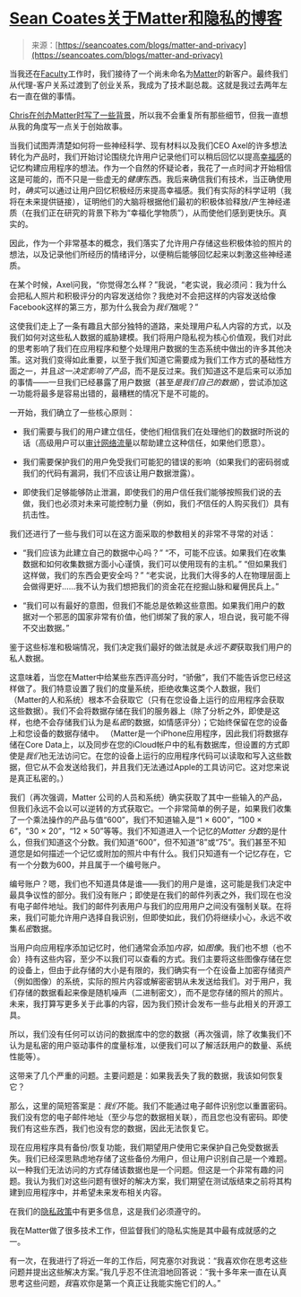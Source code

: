 <!--yml

category: 未分类

date: 2024-05-29 12:44:19

-->

# [Sean Coates关于Matter和隐私的博客](https://seancoates.com/blogs/matter-and-privacy)

> 来源：[https://seancoates.com/blogs/matter-and-privacy](https://seancoates.com/blogs/matter-and-privacy)

当我还在[Faculty](https://faculty.com/)工作时，我们接待了一个尚未命名为[Matter](https://matter.xyz/)的新客户。最终我们从代理-客户关系过渡到了创业关系，我成为了技术副总裁。这就是我过去两年左右一直在做的事情。

[Chris在创办Matter时写了一些背景](https://shiflett.org/blog/2023/introducing-matter)，所以我不会重复所有那些细节，但我一直想从我的角度写一点关于创始故事。

当我们试图弄清楚如何将一些神经科学、现有材料以及我们CEO Axel的许多想法转化为产品时，我们开始讨论围绕允许用户记录他们可以稍后回忆以提高[幸福感](https://pubmed.ncbi.nlm.nih.gov/29016167/)的记忆构建应用程序的想法。作为一个自然的怀疑论者，我花了一点时间才开始相信这是可能的，而不只是一些虚无的*健康*东西。我后来确信我们有技术，当正确使用时，*确实*可以通过让用户回忆积极经历来提高幸福感。我们有实际的科学证明（我将在未来提供链接），证明他们的大脑将根据他们最初的积极体验释放/产生神经递质（在我们正在研究的背景下称为“幸福化学物质”），从而使他们感到更快乐。真实的。

因此，作为一个非常基本的概念，我们落实了允许用户存储这些积极体验的照片的想法，以及记录他们所经历的情绪评分，以便稍后能够回忆起来以刺激这些神经递质。

在某个时候，Axel问我，“你觉得怎么样？”我说，“老实说，我必须问：我为什么会把私人照片和积极评分的内容发送给你？我绝对不会把这样的内容发送给像Facebook这样的第三方，那为什么我会为*我们*做呢？”

这使我们走上了一条有趣且大部分独特的道路，来处理用户私人内容的方式，以及我们如何对这些私人数据的威胁建模。我们将用户隐私视为核心价值观，我们对此的思考影响了我们在应用程序和整个处理用户数据的生态系统中做出的许多其他决策。这对我们变得如此重要，以至于我们知道它需要成为我们工作方式的基础性方面之一，并且*这一决定影响了产品*，而不是反过来。我们知道这不是后来可以添加的事情——一旦我们已经暴露了用户数据（甚至*是我们自己的数据*），尝试添加这一功能将最多是容易出错的，最糟糕的情况下是不可能的。

一开始，我们确立了一些核心原则：

+   我们需要与我们的用户建立信任，使他们相信我们在处理他们的数据时所说的话（高级用户可以[审计网络流量](https://seancoates.com/blogs/how-i-helped-fix-canadas-covid-alert-app)以帮助建立这种信任，如果他们愿意）。

+   我们需要保护我们的用户免受我们可能犯的错误的影响（如果我们的密码弱或我们的代码有漏洞，我们不应该让用户数据泄露）。

+   即使我们足够能够防止泄漏，即使我们的用户信任我们能够按照我们说的去做，我们也必须对未来可能控制力量（例如，我们*不*信任的人购买我们）具有抗击性。

我们还进行了一些与我们可以在这方面采取的参数相关的非常不寻常的对话：

+   “我们应该为此建立自己的数据中心吗？” “不，可能不应该。如果我们在收集数据和如何收集数据方面小心谨慎，我们可以使用现有的主机。” “但如果我们这样做，我们的东西会更安全吗？” “老实说，比我们大得多的人在物理层面上会做得更好……我不认为我们想把我们的资金花在挖掘山脉和雇佣民兵上。”

+   “我们可以有最好的意图，但我们不能总是依赖这些意图。如果我们用户的数据对一个邪恶的国家非常有价值，他们绑架了我的家人，坦白说，我可能不得不交出数据。”

鉴于这些标准和极端情况，我们决定我们最好的做法就是*永远不要*获取我们用户的私人数据。

这意味着，当您在Matter中给某些东西评高分时，“骄傲”，我们不能告诉您已经这样做了。我们特意设置了我们的度量系统，拒绝收集这类个人数据，我们（Matter的人和系统）根本不会获取它（只有在您设备上运行的应用程序会获取这些数据）。我们不会将数据存储在我们的服务器上（除了分析之外，即使是这样，也绝不会存储我们认为是*私密*的数据，如情感评分）；它始终保留在您的设备上和您设备的数据存储中。 （Matter是一个iPhone应用程序，因此我们将数据存储在Core Data上，以及同步在您的iCloud帐户中的私有数据库，但设置的方式即使是*我们*也无法访问它。在您的设备上运行的应用程序代码可以读取和写入这些数据，但它从不会发送给我们，并且我们无法通过Apple的工具访问它。这对您来说是真正私密的。）

我们（再次强调，Matter 公司的人员和系统）确实获取了其中一些输入的产品，但我们永远不会以可以逆转的方式获取它。一个非常简单的例子是，如果我们收集了一个乘法操作的产品与值“600”，我们不知道输入是“1 × 600”，“100 × 6”，“30 × 20”，“12 × 50”等等。我们不知道进入一个记忆的*Matter 分数*的是什么，但我们知道这个分数。我们知道“600”，但不知道“8”或“75”。我们甚至不知道您是如何描述一个记忆或附加的照片中有什么。我们只知道有一个记忆存在，它有一个分数为600，并且属于一个编号账户。

编号账户？嗯，我们也不知道具体是谁——我们的用户是谁，这可能是我们决定中最具争议性的部分。我们没有账户；即使是在我们的邮件列表之外，我们现在也没有电子邮件地址。我们的邮件列表用户与我们的应用用户之间没有强制关联。在将来，我们可能允许用户选择自我识别，但即使如此，我们仍将继续小心，永远不收集*私密*数据。

当用户向应用程序添加记忆时，他们通常会添加*内容*，如*图像*。我们也不想（也不会）持有这些内容，至少不以我们可以查看的方式。我们主要将这些图像存储在您的设备上，但由于此存储的大小是有限的，我们确实有一个在设备上加密存储资产（例如图像）的系统，实际的照片内容或解密密钥从未发送给我们。对于用户，我们存储的数据看起来像是随机噪声（二进制密文），而不是您存储的照片的照片。未来，我打算写更多关于此事的内容，因为我们预计会发布一些与此相关的开源工具。

所以，我们没有任何可以访问的数据库中的您的数据（再次强调，除了收集我们不认为是私密的用户驱动事件的度量标准，以便我们可以了解活跃用户的数量、系统性能等）。

这带来了几个严重的问题。主要问题是：如果我丢失了我的数据，我该如何恢复它？

那么，这里的简短答案是：*我们*不能。我们不能通过电子邮件识别您以重置密码。我们没有您的电子邮件地址（至少与您的数据相关联），而且您也没有密码。即使我们有这些东西，我们也没有您的数据，因此无法恢复它。

现在应用程序具有备份/恢复功能，我们期望用户使用它来保护自己免受数据丢失。我们已经深思熟虑地存储了这些备份*为*用户，但让用户识别自己是一个难题。以一种我们无法访问的方式存储该数据也是一个问题。但这是一个非常有趣的问题。我认为我们对这些问题有很好的解决方案，我们期望在测试版结束之前将其构建到应用程序中，并希望未来发布相关内容。

在我们的[隐私政策](https://matter.xyz/privacy)中有更多信息，这是我们必须遵守的。

我在Matter做了很多技术工作，但监督我们的隐私实施是其中最有成就感的之一。

有一次，在我进行了将近一年的工作后，阿克塞尔对我说：“我喜欢你在思考这些问题并提出这些解决方案。”我几乎忍不住流泪地回答说：“我十多年来一直在认真思考这些问题，*我*喜欢你是第一个真正让我能实施它们的人。”
